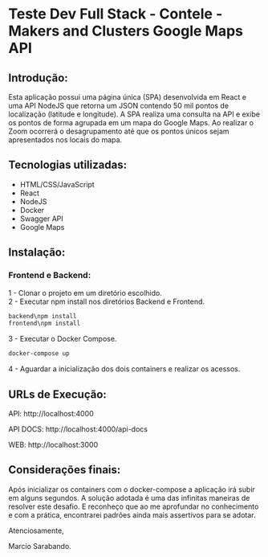 # Teste Dev Full Stack - Contele - Makers and Clusters Google Maps API

## Introdução: 
Esta aplicação possui uma página única (SPA) desenvolvida em React e uma API NodeJS que retorna um JSON contendo 50 mil pontos de localização (latitude e longitude). A SPA realiza uma consulta na API e exibe os pontos de forma agrupada em um mapa do Google Maps. Ao realizar o Zoom ocorrerá o desagrupamento até que os pontos únicos sejam apresentados nos locais do mapa.

## Tecnologias utilizadas:
<ul>
    <li>HTML/CSS/JavaScript</li>
    <li>React</li>
    <li>NodeJS</li>
    <li>Docker</li>
    <li>Swagger API</li>
    <li>Google Maps</li>
</ul>

## Instalação:
### Frontend e Backend:
1 - Clonar o projeto em um diretório escolhido.</br>
2 - Executar npm install nos diretórios Backend e Frontend.</br>
```sh
backend\npm install
frontend\npm install
```
3 - Executar o Docker Compose.</br>
```sh
docker-compose up
```
4 - Aguardar a inicialização dos dois containers e realizar os acessos.</br>

 ## URLs de Execução:
<p>API: http://localhost:4000</p>
<p>API DOCS: http://localhost:4000/api-docs
<p>WEB: http://localhost:3000</p>

## Considerações finais: 
Após inicializar os containers com o docker-compose a aplicação irá subir em alguns segundos. A solução adotada é uma das infinitas maneiras de resolver este desafio. E reconheço que ao me aprofundar no conhecimento e com a prática, encontrarei padrões ainda mais assertivos para se adotar.

Atenciosamente,

Marcio Sarabando.